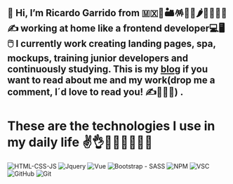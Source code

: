 👋 Hi, I’m Ricardo Garrido from 🇲🇽🌵🏜️🪅🌮🌯🌶️🥑🤠👨‍🎓✍️ working at home like a frontend developer💻🖥️🖱️
I currently work creating landing pages, spa, mockups, training junior developers and continuously studying.
This is my [blog](https://medium.com/@Rych182) if you want to read about me and my work(drop me a comment, I´d love to read you! ✍️🤣😘💙) .
---
# These are the technologies I use in my daily life ✌️👌🫰🤟🖖🤜🫶🤝
![HTML-CSS-JS](https://yogendra.me/2017/07/20/migration-mania/html-js-css.png)
![Jquery](https://www.rnwmultimedia.edu.in/assets/img/icon/jquery.webp)
![Vue](https://cdn.shopify.com/s/files/1/0533/2089/files/vuejs-tutorial.png?v=1509471047)
![Bootstrap - SASS](https://cdn.raiolanetworks.com/blog/wp-content/uploads/portada-3.jpg)
![NPM](https://cdn-1.webcatalog.io/catalog/npm/npm-icon-filled-256.png?v=1714781189228)
![VSC](https://portapps.io/img/app/vscode.png)
![GitHub](https://github.gallerycdn.vsassets.io/extensions/github/classroom/0.0.4/1698939750205/Microsoft.VisualStudio.Services.Icons.Default)
![Git](https://ivangabriele.gallerycdn.vsassets.io/extensions/ivangabriele/vscode-git-add-and-commit/2.1.1/1563631289982/Microsoft.VisualStudio.Services.Icons.Default)


<!---
rych182/rych182 is a ✨ special ✨ repository because its `README.md` (this file) appears on your GitHub profile.
You can click the Preview link to take a look at your changes.
--->
